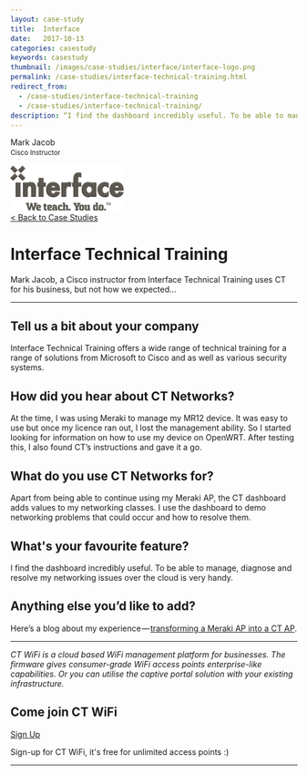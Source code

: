 ```yaml
---
layout: case-study
title:  Interface
date:   2017-10-13
categories: casestudy
keywords: casestudy
thumbnail: /images/case-studies/interface/interface-logo.png
permalink: /case-studies/interface-technical-training.html
redirect_from:
  - /case-studies/interface-technical-training
  - /case-studies/interface-technical-training/
description: “I find the dashboard incredibly useful. To be able to manage, diagnose and resolve my networking issues over the cloud is very handy.”
---
```


<div class="mdl-grid">
<div class="case-study-side mdl-cell mdl-cell--3-col mdl-cell--8-col-tablet mdl-cell--4-col-phone mdl-typography--text-center mdl-shadow--1dp">
<!-- <img class="cs-portrait text-center" src="/images/case-studies/x/x.png" width="120px"> -->
<p>Mark Jacob<br><small>Cisco Instructor</small></p>
<img src="/images/case-studies/interface/interface-logo.png" width="200px">
</div>

<div class="case-study-post mdl-cell mdl-cell--9-col mdl-shadow--1dp">
<a href="/casestudies/">< Back to Case Studies</a>
<h1>Interface Technical Training</h1>
<p>Mark Jacob, a Cisco instructor from Interface Technical Training uses CT for his business, but not how we expected…</p>

<hr>

<h2>Tell us a bit about your company</h2>

<p>Interface Technical Training offers a wide range of technical training for a range of solutions from Microsoft to Cisco and as well as various security systems.</p>

<h2>How did you hear about CT Networks?</h2>

<p>At the time, I was using Meraki to manage my MR12 device. It was easy to use but once my licence ran out, I lost the management ability. So I started looking for information on how to use my device on OpenWRT. After testing this, I also found CT’s instructions and gave it a go.</p>

<h2>What do you use CT Networks for?</h2>

<p>Apart from being able to continue using my Meraki AP, the CT dashboard adds values to my networking classes. I use the dashboard to demo networking problems that could occur and how to resolve them.</p>

<h2>What's your favourite feature?</h2>

<p>I find the dashboard incredibly useful. To be able to manage, diagnose and resolve my networking issues over the cloud is very handy.</p>

<h2>Anything else you’d like to add?</h2>

<p>Here’s a blog about my experience — <a href="https://www.interfacett.com/blogs/openwrt-cucumber-meraki-access-point/" target="_blank">transforming a Meraki AP into a CT AP</a>.</p>


<hr>

<div class="mdl-typography--text-center">
<p><i>CT WiFi is a cloud based WiFi management platform for businesses. The firmware gives consumer-grade WiFi access points enterprise-like capabilities. Or you can utilise the captive portal solution with your existing infrastructure.</i></p>
<div class="text-center">
<h2>Come join CT WiFi</h2>
<a href="https://my.ctapp.io/#/create" class="button success dst">Sign Up</a><br>
<p>Sign-up for CT WiFi, it's free for unlimited access points :)</p>
</div>
<hr>
</div>
</div>
</div>
